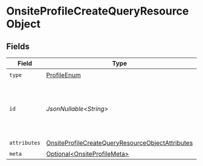 # OnsiteProfileCreateQueryResourceObject


## Fields

| Field                                                                                                                           | Type                                                                                                                            | Required                                                                                                                        | Description                                                                                                                     |
| ------------------------------------------------------------------------------------------------------------------------------- | ------------------------------------------------------------------------------------------------------------------------------- | ------------------------------------------------------------------------------------------------------------------------------- | ------------------------------------------------------------------------------------------------------------------------------- |
| `type`                                                                                                                          | [ProfileEnum](../../models/components/ProfileEnum.md)                                                                           | :heavy_check_mark:                                                                                                              | N/A                                                                                                                             |
| `id`                                                                                                                            | *JsonNullable\<String>*                                                                                                         | :heavy_minus_sign:                                                                                                              | Primary key that uniquely identifies this profile. Generated by Klaviyo.                                                        |
| `attributes`                                                                                                                    | [OnsiteProfileCreateQueryResourceObjectAttributes](../../models/components/OnsiteProfileCreateQueryResourceObjectAttributes.md) | :heavy_check_mark:                                                                                                              | N/A                                                                                                                             |
| `meta`                                                                                                                          | [Optional\<OnsiteProfileMeta>](../../models/components/OnsiteProfileMeta.md)                                                    | :heavy_minus_sign:                                                                                                              | N/A                                                                                                                             |